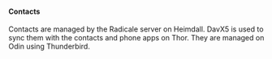 #### Contacts

Contacts are managed by the Radicale server on Heimdall. DavX5 is used to sync them with the contacts and phone apps on Thor. They are managed on Odin using Thunderbird.
